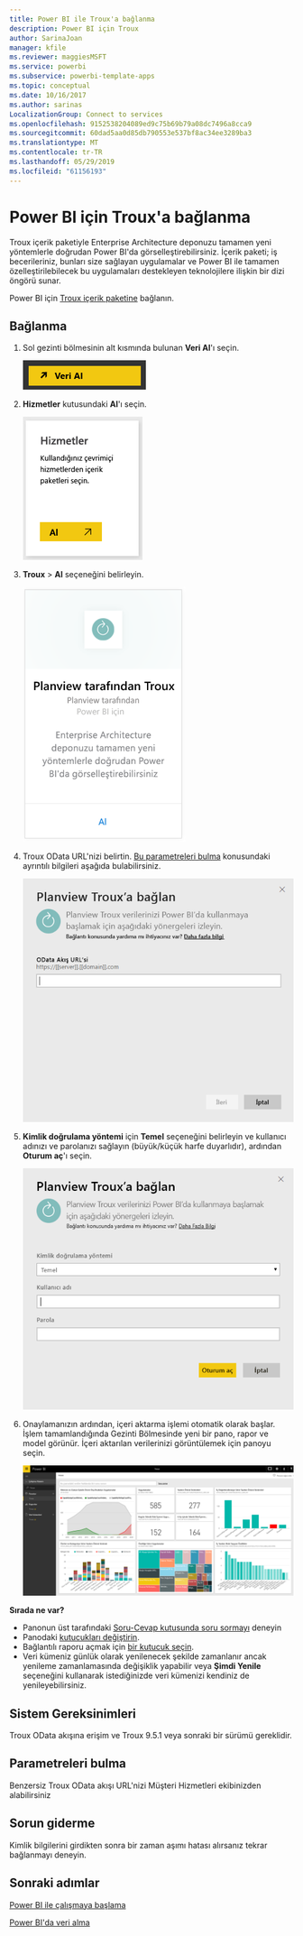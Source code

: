 ```yaml
---
title: Power BI ile Troux'a bağlanma
description: Power BI için Troux
author: SarinaJoan
manager: kfile
ms.reviewer: maggiesMSFT
ms.service: powerbi
ms.subservice: powerbi-template-apps
ms.topic: conceptual
ms.date: 10/16/2017
ms.author: sarinas
LocalizationGroup: Connect to services
ms.openlocfilehash: 9152538204089ed9c75b69b79a08dc7496a8cca9
ms.sourcegitcommit: 60dad5aa0d85db790553e537bf8ac34ee3289ba3
ms.translationtype: MT
ms.contentlocale: tr-TR
ms.lasthandoff: 05/29/2019
ms.locfileid: "61156193"
---
```

# <a name="connect-to-troux-for-power-bi"></a>Power BI için Troux'a bağlanma
Troux içerik paketiyle Enterprise Architecture deponuzu tamamen yeni yöntemlerle doğrudan Power BI'da görselleştirebilirsiniz. İçerik paketi; iş becerileriniz, bunları size sağlayan uygulamalar ve Power BI ile tamamen özelleştirilebilecek bu uygulamaları destekleyen teknolojilere ilişkin bir dizi öngörü sunar.

Power BI için [Troux içerik paketine](https://app.powerbi.com/getdata/services/troux) bağlanın.

## <a name="how-to-connect"></a>Bağlanma
1. Sol gezinti bölmesinin alt kısmında bulunan **Veri Al**'ı seçin.
   
   ![](media/service-connect-to-troux/getdata.png)
2. **Hizmetler** kutusundaki **Al**'ı seçin.
   
   ![](media/service-connect-to-troux/services.png)
3. **Troux** \>  **Al** seçeneğini belirleyin.
   
   ![](media/service-connect-to-troux/troux.png)
4. Troux OData URL'nizi belirtin. [Bu parametreleri bulma](#FindingParams) konusundaki ayrıntılı bilgileri aşağıda bulabilirsiniz.
   
   ![](media/service-connect-to-troux/params.png)
5. **Kimlik doğrulama yöntemi** için **Temel** seçeneğini belirleyin ve kullanıcı adınızı ve parolanızı sağlayın (büyük/küçük harfe duyarlıdır), ardından **Oturum aç**'ı seçin.
   
    ![](media/service-connect-to-troux/creds.png)
6. Onaylamanızın ardından, içeri aktarma işlemi otomatik olarak başlar. İşlem tamamlandığında Gezinti Bölmesinde yeni bir pano, rapor ve model görünür. İçeri aktarılan verilerinizi görüntülemek için panoyu seçin.
   
     ![](media/service-connect-to-troux/dashboard.png)

**Sırada ne var?**

* Panonun üst tarafındaki [Soru-Cevap kutusunda soru sormayı](consumer/end-user-q-and-a.md) deneyin
* Panodaki [kutucukları değiştirin](service-dashboard-edit-tile.md).
* Bağlantılı raporu açmak için [bir kutucuk seçin](consumer/end-user-tiles.md).
* Veri kümeniz günlük olarak yenilenecek şekilde zamanlanır ancak yenileme zamanlamasında değişiklik yapabilir veya **Şimdi Yenile** seçeneğini kullanarak istediğinizde veri kümenizi kendiniz de yenileyebilirsiniz.

## <a name="system-requirements"></a>Sistem Gereksinimleri
Troux OData akışına erişim ve Troux 9.5.1 veya sonraki bir sürümü gereklidir.

<a name="FindingParams"></a>

## <a name="finding-parameters"></a>Parametreleri bulma
Benzersiz Troux OData akışı URL'nizi Müşteri Hizmetleri ekibinizden alabilirsiniz

## <a name="troubleshooting"></a>Sorun giderme
Kimlik bilgilerini girdikten sonra bir zaman aşımı hatası alırsanız tekrar bağlanmayı deneyin.

## <a name="next-steps"></a>Sonraki adımlar
[Power BI ile çalışmaya başlama](service-get-started.md)

[Power BI'da veri alma](service-get-data.md)


